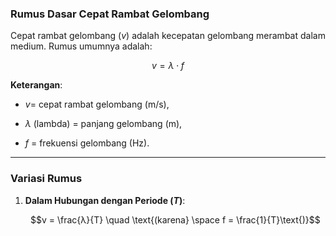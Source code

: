 ### **Rumus Dasar Cepat Rambat Gelombang**

Cepat rambat gelombang ($v$) adalah kecepatan gelombang merambat dalam medium. Rumus umumnya adalah:

$$v=λ \cdot f$$

**Keterangan**:

- $v =$ cepat rambat gelombang (m/s),
    
- $λ$ (lambda) $=$ panjang gelombang (m),
    
- $f$ = frekuensi gelombang (Hz).
    

---

### **Variasi Rumus**

1. **Dalam Hubungan dengan Periode ($T$)**:
    
	$$v = \frac{λ}{T} \quad \text{(karena} \space f = \frac{1}{T}\text{)}$$
